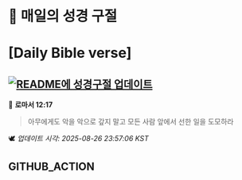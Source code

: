 # 🙏 매일의 성경 구절
# [Daily Bible verse]
## [![README에 성경구절 업데이트](https://github.com/DONGSUKA/first_test/actions/workflows/update-readme-bible.yml/badge.svg)](https://github.com/DONGSUKA/first_test/actions/workflows/update-readme-bible.yml)
<!-- START_BIBLE_VERSE -->
📖 **로마서 12:17**
> 아무에게도 악을 악으로 갚지 말고 모든 사람 앞에서 선한 일을 도모하라

🕊️ _업데이트 시각: 2025-08-26 23:57:06 KST_
  <!-- END_BIBLE_VERSE -->
## GITHUB_ACTION

